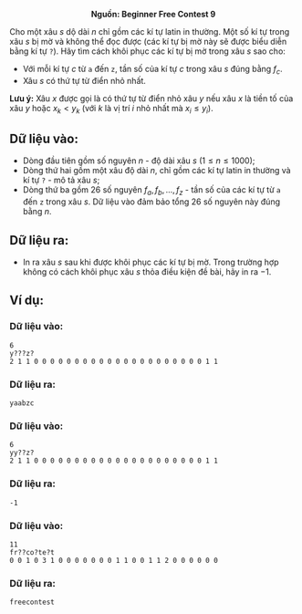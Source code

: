 **<center>Nguồn: Beginner Free Contest 9</center>**

Cho một xâu $s$ dộ dài $n$ chỉ gồm các kí tự latin in thường. Một số kí tự trong xâu $s$ bị mờ và không thể đọc được (các kí tự bị mờ này sẽ được biểu diễn bằng kí tự `?`). Hãy tìm cách khôi phục các kí tự bị mờ trong xâu $s$ sao cho:
- Với mỗi kí tự $c$ từ `a` đến `z`, tần số của kí tự $c$ trong xâu $s$ đúng bằng $f_c$.
- Xâu $s$ có thứ tự từ điển nhỏ nhất.

**Lưu ý:** Xâu $x$ được gọi là có thứ tự từ điển nhỏ xâu $y$ nếu xâu $x$ là tiền tố của xâu $y$ hoặc $x_k < y_k$ (với $k$ là vị trí $i$ nhỏ nhất mà $x_i \le y_i$).

## Dữ liệu vào:
- Dòng đầu tiên gồm số nguyên $n$ - độ dài xâu $s\ (1 ≤ n ≤ 1000)$;
- Dòng thứ hai gồm một xâu độ dài $n$, chỉ gồm các kí tự latin in thường và kí tự  `?` - mô tả xâu $s$;
- Dòng thứ ba gồm $26$ số nguyên $f_a, f_b, . . ., f_z$ - tần số của các kí tự từ `a` đến `z` trong xâu $s$. Dữ liệu vào đảm bảo tổng $26$ số nguyên này đúng bằng $n$.

## Dữ liệu ra:
- In ra xâu $s$ sau khi được khôi phục các kí tự bị mờ. Trong trường hợp không có cách khôi phục xâu $s$ thỏa điều kiện đề bài, hãy in ra $-1$.

## Ví dụ:
### Dữ liệu vào:
```
6
y???z?
2 1 1 0 0 0 0 0 0 0 0 0 0 0 0 0 0 0 0 0 0 0 0 0 1 1
```

### Dữ liệu ra:
```
yaabzc
```

### Dữ liệu vào:
```
6
yy??z?
2 1 1 0 0 0 0 0 0 0 0 0 0 0 0 0 0 0 0 0 0 0 0 0 1 1
```

### Dữ liệu ra:
```
-1
```

### Dữ liệu vào:
```
11
fr??co?te?t
0 0 1 0 3 1 0 0 0 0 0 0 0 1 1 0 0 1 1 2 0 0 0 0 0 0
```

### Dữ liệu ra:
```
freecontest
```
